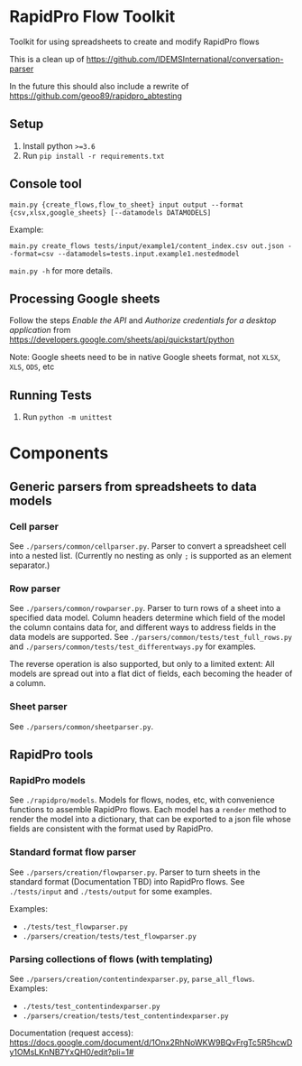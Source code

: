 # RapidPro Flow Toolkit
Toolkit for using spreadsheets to create and modify RapidPro flows 

This is a clean up of https://github.com/IDEMSInternational/conversation-parser

In the future this should also include a rewrite of https://github.com/geoo89/rapidpro_abtesting

## Setup
1. Install python `>=3.6`
2. Run `pip install -r requirements.txt`

## Console tool
```
main.py {create_flows,flow_to_sheet} input output --format {csv,xlsx,google_sheets} [--datamodels DATAMODELS]
```

Example:
```
main.py create_flows tests/input/example1/content_index.csv out.json --format=csv --datamodels=tests.input.example1.nestedmodel
```

`main.py -h` for more details.

## Processing Google sheets

Follow the steps _Enable the API_ and _Authorize credentials for a desktop application_ from 
https://developers.google.com/sheets/api/quickstart/python

Note: Google sheets need to be in native Google sheets format,
not `XLSX`, `XLS`, `ODS`, etc

## Running Tests
1. Run `python -m unittest`

# Components

## Generic parsers from spreadsheets to data models

### Cell parser

See `./parsers/common/cellparser.py`. Parser to convert a spreadsheet cell
into a nested list. (Currently no nesting as only `;` is supported as an
element separator.)

### Row parser

See `./parsers/common/rowparser.py`. Parser to turn rows of a sheet
into a specified data model. Column headers determine which field of the
model the column contains data for, and different ways to address fields
in the data models are supported. See `./parsers/common/tests/test_full_rows.py`
and `./parsers/common/tests/test_differentways.py` for examples.

The reverse operation is also supported, but only to a limited extent:
All models are spread out into a flat dict of fields, each becoming the
header of a column.

### Sheet parser

See `./parsers/common/sheetparser.py`.

## RapidPro tools

### RapidPro models

See `./rapidpro/models`. Models for flows, nodes, etc, with convenience
functions to assemble RapidPro flows. Each model has a `render` method
to render the model into a dictionary, that can be exported to a json
file whose fields are consistent with the format used by RapidPro.

### Standard format flow parser

See `./parsers/creation/flowparser.py`. Parser to turn sheets in
the standard format (Documentation TBD) into RapidPro flows.
See `./tests/input` and `./tests/output` for some examples.

Examples: 
- `./tests/test_flowparser.py`
- `./parsers/creation/tests/test_flowparser.py`

### Parsing collections of flows (with templating)

See `./parsers/creation/contentindexparser.py`, `parse_all_flows`.
Examples: 
- `./tests/test_contentindexparser.py`
- `./parsers/creation/tests/test_contentindexparser.py`

Documentation (request access): https://docs.google.com/document/d/1Onx2RhNoWKW9BQvFrgTc5R5hcwDy1OMsLKnNB7YxQH0/edit?pli=1#
